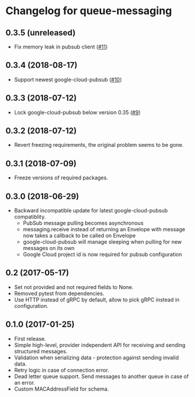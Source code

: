 Changelog for queue-messaging
=================

0.3.5 (unreleased)
------------------

- Fix memory leak in pubsub client ([#11](https://github.com/socialwifi/queue-messaging/pull/11))


0.3.4 (2018-08-17)
------------------

- Support newest google-cloud-pubsub ([#10](https://github.com/socialwifi/queue-messaging/pull/10))


0.3.3 (2018-07-12)
------------------

- Lock google-cloud-pubsub below version 0.35 ([#9](https://github.com/socialwifi/queue-messaging/issues/9))


0.3.2 (2018-07-12)
------------------

- Revert freezing requirements, the original problem seems to be gone.


0.3.1 (2018-07-09)
------------------

- Freeze versions of required packages.


0.3.0 (2018-06-29)
------------------
- Backward incompatible update for latest google-cloud-pubsub compatiblity.
   - PubSub message pulling becomes asynchronous
   - messaging.receive instead of returning an Envelope with message now takes a callback to be called on Envelope
   - google-cloud-pubsub will manage sleeping when pulling for new messages on its own
   - Google Cloud project id is now required for pubsub configuration


0.2 (2017-05-17)
----------------

- Set not provided and not required fields to None.
- Removed pytest from dependencies.
- Use HTTP instead of gRPC by default, allow to pick gRPC instead in configuration.


0.1.0 (2017-01-25)
------------------

- First release.
- Simple high-level, provider independent API for receiving and sending structured messages.
- Validation when serializing data - protection against sending invalid data.
- Retry logic in case of connection error.
- Dead letter queue support. Send messages to another queue in case of an error.
- Custom MACAddressField for schema. 
